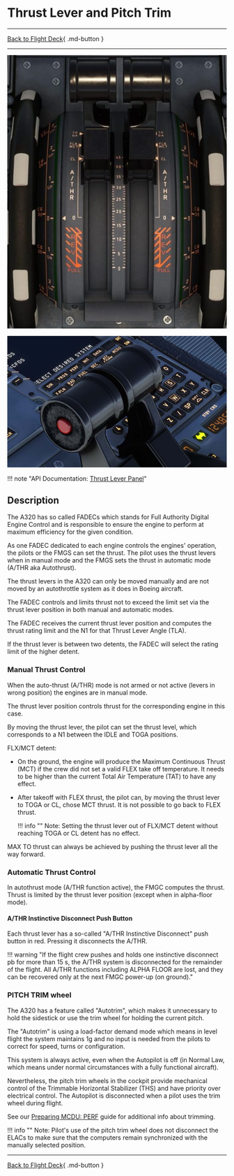 # Thrust Lever and Pitch Trim

---

[Back to Flight Deck](../index.md){ .md-button }

---

![Thrust Lever and Pitch Trim](../../../assets/a32nx-briefing/pedestal/Thrust-lever-elev-trim.png "Thrust Lever and Pitch Trim")

![A/THR Instinctive Disconnect Push Button](../../../assets/a32nx-briefing/pedestal/thrustlevel-athr-disconnect.jpg)

!!! note "API Documentation: [Thrust Lever Panel](../../../../fbw-a32nx/a32nx-api/a32nx-flightdeck-api.md#thrust-lever-and-trim-wheel)"

## Description

The A320 has so called FADECs which stands for Full Authority Digital Engine Control and is responsible to ensure the engine to perform at maximum efficiency for the given condition.

As one FADEC dedicated to each engine controls the engines' operation, the pilots or the FMGS can set the thrust. The pilot uses the thrust levers when in manual mode and the FMGS sets the thrust in automatic mode (A/THR aka Autothrust).

The thrust levers in the A320 can only be moved manually and are not moved by an autothrottle system as it does in Boeing aircraft.

The FADEC controls and limits thrust not to exceed the limit set via the thrust lever position in both manual and automatic modes.

The FADEC receives the current thrust lever position and computes the thrust rating limit and the N1 for that Thrust Lever Angle (TLA).

If the thrust lever is between two detents, the FADEC will select the rating limit of the higher detent.

### Manual Thrust Control

When the auto-thrust (A/THR) mode is not armed or not active (levers in wrong position) the engines are in manual mode.

The thrust lever position controls thrust for the corresponding engine in this case.

By moving the thrust lever, the pilot can set the thrust level, which corresponds to a N1 between the IDLE and TOGA positions.

FLX/MCT detent:

- On the ground, the engine will produce the Maximum Continuous Thrust (MCT) if the crew did not set a valid FLEX take off temperature. It needs to be higher than the current Total Air Temperature (TAT) to have any effect.

- After takeoff with FLEX thrust, the pilot can, by moving the thrust lever to TOGA or CL, chose MCT thrust. It is not possible to go back to FLEX thrust.

    !!! info ""
        Note: Setting the thrust lever out of FLX/MCT detent without reaching TOGA or CL detent has no effect.

MAX TO thrust can always be achieved by pushing the thrust lever all the way forward.

### Automatic Thrust Control

In autothrust mode (A/THR function active), the FMGC computes the thrust. Thrust is limited by the thrust lever position (except when in alpha-floor mode).

#### A/THR Instinctive Disconnect Push Button

Each thrust lever has a so-called "A/THR Instinctive Disconnect" push button in red. Pressing it disconnects the A/THR.

!!! warning "If the flight crew pushes and holds one instinctive disconnect pb for more than 15 s, the A/THR system is disconnected for the remainder of the flight. All A/THR functions including ALPHA FLOOR are lost, and they can be recovered only at the next FMGC power-up (on ground)."

### PITCH TRIM wheel

The A320 has a feature called "Autotrim", which makes it unnecessary to hold the sidestick or use the trim wheel for holding the current pitch.

The "Autotrim" is using a load-factor demand mode which means in level flight the system maintains 1g and no input is needed from the pilots to correct for speed, turns or configuration.

This system is always active, even when the Autopilot is off (in Normal Law, which means under normal circumstances with a fully functional aircraft).

Nevertheless, the pitch trim wheels in the cockpit provide mechanical control of the Trimmable Horizontal Stabilizer (THS) and have priority over electrical control. The Autopilot is disconnected when a pilot uses the trim wheel during flight.

See our [Preparing MCDU: PERF](../../../beginner-guide/preparing-mcdu.md#perf) guide for additional info about trimming.

!!! info ""
    Note: Pilot's use of the pitch trim wheel does not disconnect the ELACs to make sure that the computers remain synchronized with the manually selected position.

---

[Back to Flight Deck](../index.md){ .md-button }
